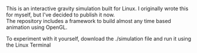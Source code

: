 This is an interactive gravity simulation built for Linux. I originally wrote this for myself, but I've decided to publish it now.   
The repository includes a framework to build almost any time based animation using OpenGL.

To experiment with it yourself, download the ./simulation file and run it using the Linux Terminal
